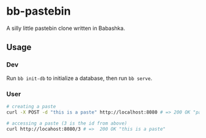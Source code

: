 # bb-pastebin
A silly little pastebin clone written in Babashka.

## Usage

### Dev
Run `bb init-db` to initialize a database, then run `bb serve`.

### User
```sh
# creating a paste
curl -X POST -d "this is a paste" http://localhost:8080 # => 200 OK "paste id: 3"

# accessing a paste (3 is the id from above)
curl http://locahost:8080/3 # =>  200 OK "this is a paste"
```
